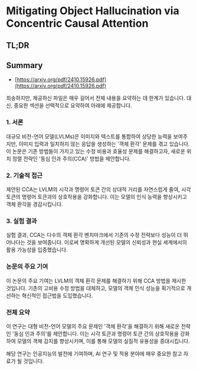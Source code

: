 # Mitigating Object Hallucination via Concentric Causal Attention
## TL;DR
## Summary
- [https://arxiv.org/pdf/2410.15926.pdf](https://arxiv.org/pdf/2410.15926.pdf)

죄송하지만, 제공하신 파일은 매우 길어서 전체 내용을 요약하는 데 한계가 있습니다. 대신, 중요한 섹션을 선택적으로 요약하여 아래에 제공합니다.

### 1. 서론
대규모 비전-언어 모델(LVLMs)은 이미지와 텍스트를 통합하여 상당한 능력을 보여주지만, 이미지 입력과 일치하지 않는 응답을 생성하는 '객체 환각' 문제를 겪고 있습니다. 이 논문은 기존 방법들이 가지고 있는 수정 비용과 효율성 문제를 해결하고자, 새로운 위치 정렬 전략인 '동심 인과 주의(CCA)' 방법을 제안합니다.

### 2. 기술적 접근
제안된 CCA는 LVLM의 시각과 명령어 토큰 간의 상대적 거리를 자연스럽게 줄여, 시각 토큰의 명령어 토큰과의 상호작용을 강화합니다. 이는 모델의 인식 능력을 향상시키고 객체 환각을 경감시킵니다.

### 3. 실험 결과
실험 결과, CCA는 다수의 객체 환각 벤치마크에서 기존의 수정 전략보다 성능이 더 뛰어나다는 것을 보여줍니다. 이로써 명확하게 개선된 모델의 신뢰성과 현실 세계에서의 활용 가능성을 입증했습니다.

### 논문의 주요 기여
이 논문의 주요 기여는 LVLM의 객체 환각 문제를 해결하기 위해 CCA 방법을 제시한 것입니다. 기존의 고비용 수정 방법을 대체하고, 모델의 객체 인식 성능을 획기적으로 개선하는 혁신적인 접근법을 도입했습니다.

### 전체 요약
이 연구는 대형 비전-언어 모델의 주요 문제인 '객체 환각'을 해결하기 위해 새로운 전략인 '동심 인과 주의'를 제안합니다. 이는 시각 토큰과 명령어 토큰 간의 상호작용을 강화하여 모델의 객체 감지를 향상시키며, 이를 통해 모델의 실질적 유용성을 증대시킵니다.

해당 연구는 인공지능의 발전에 기여하며, AI 연구 및 적용 분야에 매우 중요한 참고 자료가 될 것입니다.